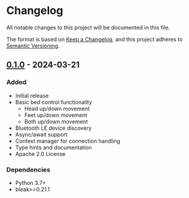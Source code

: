 # Changelog

All notable changes to this project will be documented in this file.

The format is based on [Keep a Changelog](https://keepachangelog.com/en/1.0.0/),
and this project adheres to [Semantic Versioning](https://semver.org/spec/v2.0.0.html).

## [0.1.0] - 2024-03-21

### Added
- Initial release
- Basic bed control functionality
  - Head up/down movement
  - Feet up/down movement
  - Both up/down movement
- Bluetooth LE device discovery
- Async/await support
- Context manager for connection handling
- Type hints and documentation
- Apache 2.0 License

### Dependencies
- Python 3.7+
- bleak>=0.21.1

[0.1.0]: https://github.com/iddora/aioaeroflex/releases/tag/v0.1.0